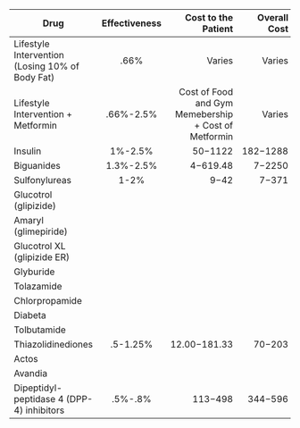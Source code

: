 | Drug       | Effectiveness          | Cost to the Patient | Overall Cost|
| ------------- |:-------------:| -----:|-----: |
| Lifestyle Intervention  (Losing 10% of Body Fat)    | .66% | Varies | Varies|
| Lifestyle Intervention + Metformin    | .66%-2.5%| Cost of Food and Gym Memebership + Cost of Metformin| Varies |
| Insulin      | 1%-2.5% |$50-$1122 |$182-$1288 |
| Biguanides  |  1.3%-2.5% |$4-$619.48 |$7-$2250 |
| Sulfonylureas | 1-2% | $9-$42 |$7-$371 |
|Glucotrol (glipizide) | | | |
|Amaryl (glimepiride) | | | |
|Glucotrol XL (glipizide ER) | | | |
|Glyburide| | | |
|Tolazamide| | | |
|Chlorpropamide| | | |
|Diabeta| | | |
|Tolbutamide| | | |
| Thiazolidinediones |.5-1.25% |$12.00-$181.33 | $70-$203|
|Actos| | | |
|Avandia| | | |
| Dipeptidyl-peptidase 4 (DPP-4) inhibitors | .5%-.8% |  $113-$498| $344-$596|

